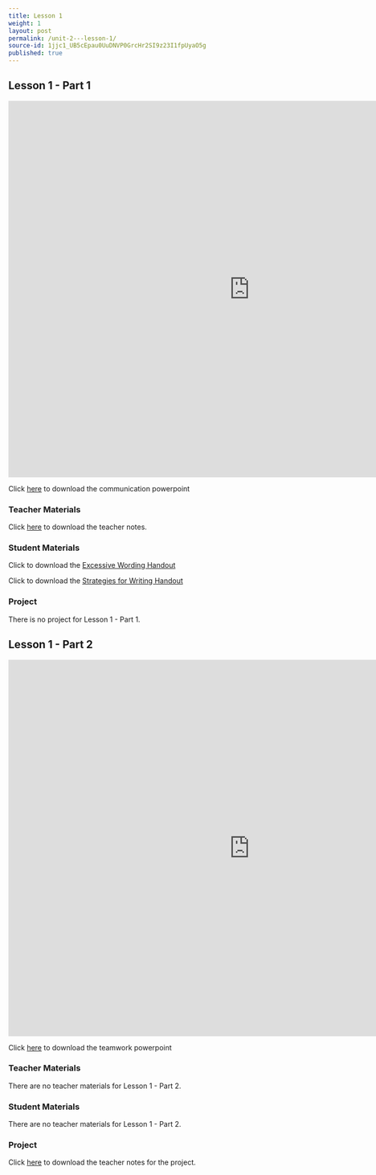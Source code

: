 ```yaml
---
title: Lesson 1
weight: 1
layout: post
permalink: /unit-2---lesson-1/
source-id: 1jjc1_UB5cEpau0UuDNVP0GrcHr2SI9z23I1fpUyaO5g
published: true
---
```


## Lesson 1 - Part 1

<iframe src="https://docs.google.com/presentation/d/e/2PACX-1vSZEFYGN6H1NFCoa50jgouwZPXiEE3FDp0tJhoffE1RDTPRysdKCpBOIyDaLOn1-LXTpr3p9IoYgKqC/embed?start=false&loop=false&delayms=3000" frameborder="0" width="960" height="749" allowfullscreen="true" mozallowfullscreen="true" webkitallowfullscreen="true"></iframe>

Click <a href="https://docs.google.com/presentation/d/18gm9kivR-dxc2z8frK0dGqUauvVvic9Wq3Uf4bE3nfE/edit?usp=sharing" target="_blank">here</a> to download the communication powerpoint 

### Teacher Materials

Click <a href="https://docs.google.com/document/d/1aOHItCfYRcBMn56tGh1V8pKa0uOJBRGKdnyv2DsVeZQ/edit?usp=sharing">here</a> to download the teacher notes. 

### Student Materials

Click to download the <a href="../StudentHandoutExcessiveWording.pdf" download>Excessive Wording Handout</a>

Click to download the <a href="../StudentHandoutStrategiesforWriting.pdf" download>Strategies for Writing Handout</a>

### Project

There is no project for Lesson 1 - Part 1.

## Lesson 1 - Part 2 

<iframe src="https://docs.google.com/presentation/d/e/2PACX-1vRlYS7DMQgwodnup3dJ5SUs6j3QOD73zEDXaqrm3xRtSonQ4h7ktkGmsXrxQCvPyriw25vtUh4-g9LI/embed?start=false&loop=false&delayms=3000" frameborder="0" width="960" height="749" allowfullscreen="true" mozallowfullscreen="true" webkitallowfullscreen="true"></iframe>

Click <a href="https://docs.google.com/presentation/d/1uciGaeQxhUK557b4o6pi-V6PKfIG9uVaUSTOp6OKKnM/edit?usp=sharing" target="_parent">here</a> to download the teamwork powerpoint 

### Teacher Materials 

There are no teacher materials for Lesson 1 - Part 2.

### Student Materials 

There are no teacher materials for Lesson 1 - Part 2.

### Project 

Click <a href="https://docs.google.com/document/d/14FeVCNtfP4-VhXfh7n_yLhAt-7uQeXo4Dru8_viErRU/edit?usp=sharing">here</a> to download the teacher notes for the project. 